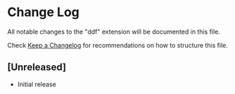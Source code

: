 # Change Log
All notable changes to the "ddf" extension will be documented in this file.

Check [Keep a Changelog](http://keepachangelog.com/) for recommendations on how to structure this file.

## [Unreleased]
- Initial release